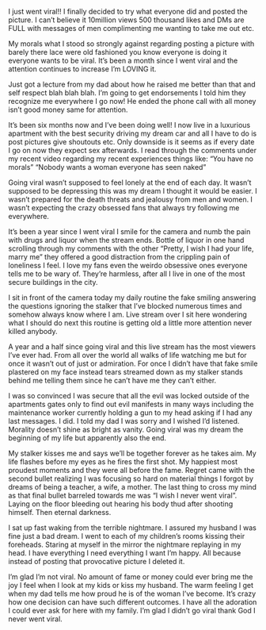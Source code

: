 I just went viral!! I finally decided to try what everyone did and posted the picture. I can’t believe it 10million views 500 thousand likes and DMs are FULL with messages of men complimenting me wanting to take me out etc.

My morals what I stood so strongly against regarding posting a picture with barely there lace were old fashioned you know everyone is doing it everyone wants to be viral. It’s been a month since I went viral and the attention continues to increase I’m LOVING it.

Just got a lecture from my dad about how he raised me better than that and self respect blah blah blah. I’m going to get endorsements I told him they recognize me everywhere I go now! He ended the phone call with all money isn’t good money same for attention.

It’s been six months now and I’ve been doing well! I now live in a luxurious apartment with the best security driving my dream car and all I have to do is post pictures give shoutouts etc. Only downside is it seems as if every date I go on now they expect sex afterwards. I read through the comments under my recent video regarding my recent experiences things like: “You have no morals” “Nobody wants a woman everyone has seen naked”

Going viral wasn’t supposed to feel lonely at the end of each day. It wasn’t supposed to be depressing this was my dream I thought it would be easier. I wasn’t prepared for the death threats and jealousy from men and women. I wasn’t expecting the crazy obsessed fans that always try following me everywhere.

It’s been a year since I went viral I smile for the camera and numb the pain with drugs and liquor when the stream ends. Bottle of liquor in one hand scrolling through my comments with the other “Pretty, I wish I had your life, marry me” they offered a good distraction from the crippling pain of loneliness I feel. I love my fans even the weirdo obsessive ones everyone tells me to be wary of. They’re harmless, after all I live in one of the most secure buildings in the city.

I sit in front of the camera today my daily routine the fake smiling answering the questions ignoring the stalker that I’ve blocked numerous times and somehow always know where I am. Live stream over I sit here wondering what I should do next this routine is getting old a little more attention never killed anybody.

A year and a half since going viral and this live stream has the most viewers I’ve ever had. From all over the world all walks of life watching me but for once it wasn’t out of just or admiration. For once I didn’t have that fake smile plastered on my face instead tears streamed down as my stalker stands behind me telling them since he can’t have me they can’t either.

I was so convinced I was secure that all the evil was locked outside of the apartments gates only to find out evil manifests in many ways including the maintenance worker currently holding a gun to my head asking if I had any last messages. I did. I told my dad I was sorry and I wished I’d listened. Morality doesn’t shine as bright as vanity. Going viral was my dream the beginning of my life but apparently also the end. 

My stalker kisses me and says we’ll be together forever as he takes aim. My life flashes before my eyes as he fires the first shot. My happiest most proudest moments and they were all before the fame. Regret came with the second bullet realizing I was focusing so hard on material things I forgot by dreams of being a teacher, a wife, a mother. The last thing to cross my mind as that final bullet barreled towards me was “I wish I never went viral”. Laying on the floor bleeding out hearing his body thud after shooting himself.
Then eternal darkness.

I sat up fast waking from the terrible nightmare. I assured my husband I was fine just a bad dream. I went to each of my children’s rooms kissing their foreheads.
Staring at myself in the mirror the nightmare replaying in my head. I have everything I need everything I want I’m happy. All because instead of posting that provocative picture I deleted it.

I’m glad I’m not viral. No amount of fame or money could ever bring me the joy I feel when I look at my kids or kiss my husband. The warm feeling I get when my dad tells me how proud he is of the woman I’ve become. It’s crazy how one decision can have such different outcomes. I have all the adoration I could ever ask for here with my family. I’m glad I didn’t go viral thank God I never went viral.